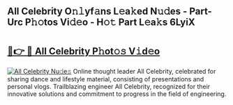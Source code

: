 ## All Celebrity O𝚗𝚕yf𝚊ns L𝚎a𝚔ed N𝚞𝚍es - Part-Urc P𝚑𝚘tos Vi𝚍𝚎o - H𝚘𝚝 Part L𝚎a𝚔s 6LyiX

# <h2><a href="http://kf9l7zl.oniu.top/?m=All+Celebrity">🔗👉 🔴 All Celebrity P𝚑ot𝚘𝚜 V𝚒d𝚎o</a></h2>

[![All Celebrity Nu𝚍e𝚜](https://i.imgur.com/0qMVB7G.gif)](http://kf9l7zl.oniu.top/?m=All+Celebrity)
Online thought leader All Celebrity, celebrated for sharing dance and lifestyle material, consisting of presentations and personal vlogs. Trailblazing engineer All Celebrity, recognized for their innovative solutions and commitment to progress in the field of engineering.  
